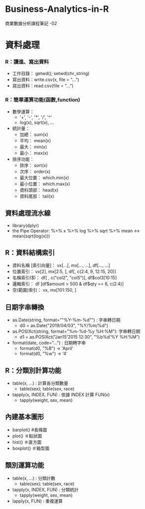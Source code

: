# Business-Analytics-in-R
商業數據分析課程筆記 -02

# 資料處理
### R：讀進、寫出資料
- 工作目錄： getwd(); setwd(chr_string)
- 寫出資料：write.csv(x, file = "…")
- 寫出資料：read.csv(file = "…")

### R：簡單運算功能(函數,function)
- 數學運算： 
   - '+', '-', '*', '/', '^'
   - log(x), sqrt(x), …
- 統計量： 
   - 加總： sum(x)
   - 平均： mean(x)
   - 最大： min(x)
   - 最小： max(x)
- 排序功能：
   - 排序： sort(x)
   - 次序： order(x)
   - 最大位置： which.min(x)
   - 最小位置： which.max(x)
   - 資料頭部： head(x)
   - 資料尾部： tail(x)
## 資料處理流水線
- library(dplyr)
- the Pipe Operator: %>%
x %>% log %>% sqrt %>% mean <-> mean(sqrt(log(x)))

## R：資料結構索引
- 資料名稱 [索引向量]： vx[…], mx[…, …], df[…, …] 
- 位置索引： vx[2], mx[2:5, ], df[, c(2:4, 9, 12:15, 20)]
- 名稱索引($)： df[ , c("col2", "col5")], df$col3[10:15]
- 邏輯索引： df [df$amount > 500 & df$qty == 6, c(2:4)]
- 空(範圍)索引： vx,  mx[101:150, ]

## 日期字串轉換
- as.Date(string, format=""%Y-%m-%d"") : 字串轉日期
   - d0 = as.Date("2019/04/03", "%Y/%m/%d")
- as.POSIXct(string, format="%m-%d-%y %H:%M"): 字串轉日期
   - d1 = as.POSIXct("Jan15'2015 12:30", "%b%d'%Y %H:%M") 
- format(date, code="…") : 日期轉字串
   - format(d0, "%B") -> 'April'
   - format(d0, "%w") -> '4'

## R：分類別計算功能
- table(x, …) : 計算各分類數量
    - table(sex); table(sex, race) 
- tapply(x, INDEX, FUN) : 依據 INDEX 計算 FUN(x)
    - tapply(weight, sex, mean) 

## 內建基本圖形
- barplot() #長條圖
- plot() ＃點狀圖
- hist() ＃直方圖
- boxplot() ＃箱型圖

## 類別運算功能
- table(x, …) : 分類計數
    - table(sex); table(sex, race) 
- tapply(x, INDEX, FUN) : 分類統計
    - tapply(weight, sex, mean) 
- lapply(x, FUN) : 重複運算
